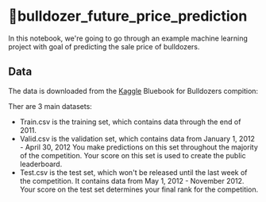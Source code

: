 # 🚜bulldozer_future_price_prediction
In this notebook, we're going to go through an example machine learning project with goal of predicting the sale price of bulldozers.

## Data
The data is downloaded from the [Kaggle](https://www.kaggle.com/c/bluebook-for-bulldozers/data) Bluebook for Bulldozers compition:

Ther are 3 main datasets:
* Train.csv is the training set, which contains data through the end of 2011.
* Valid.csv is the validation set, which contains data from January 1, 2012 - April 30, 2012 You make predictions on this set throughout the majority of the competition. Your score on this set is used to create the public leaderboard.
* Test.csv is the test set, which won't be released until the last week of the competition. It contains data from May 1, 2012 - November 2012. Your score on the test set determines your final rank for the competition.
